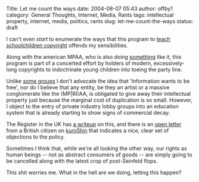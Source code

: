 Title: Let me count the ways
date: 2004-08-07 05:43
author: offby1
category: General Thoughts, Internet, Media, Rants
tags: intellectual property, internet, media, politics, rants
slug: let-me-count-the-ways
status: draft

I can't even _start_ to enumerate the ways that this program to [teach schoolchildren copyright](http://www.musicmanifesto.co.uk/) offends my sensibilities.

Along with the american MPAA, who is also doing [something]([http://www.boston.com/business/technology/articles/2004/04/25/laying_down_the_copyright_law____to_children?pg=full](http://www.boston.com/business/technology/articles/2004/04/25/laying_down_the_copyright_law____to_children?pg=full)) like it, this program is part of a concerted effort by holders of modern, excessively-long copyrights to indoctrinate young children into toeing the party line.

Unlike [some groups](<http://yro.slashdot.org/article.pl?sid=04/04/25/1629228&tid=146>) I don't advocate the idea that 'Information wants to be free', nor do I believe that any entity, be they an artist or a massive conglomerate like the (MP\|RI)AA, is obligated to give away their intellectual property just because the marginal cost of duplication is so small. However, I object to the entry of private industry lobby groups into an education system that is already starting to show signs of commercial decay.

The Register in the UK has [a writeup]([http://www.theregister.co.uk/2004/08/05/uk_school_copyright_lessons/](http://www.theregister.co.uk/2004/08/05/uk_school_copyright_lessons/)) on this, and there is an [open letter](<http://www.kuro5hin.org/story/2004/8/5/151113/8977>) from a British citizen on [kuro5hin](<http://www.kuro5hin.org/>) that indicates a nice, clear set of objections to the policy.

Sometimes I think that, while we're all looking the other way, our rights as human beings -- not as abstract consumers of goods -- are simply going to be cancelled along with the latest crop of post-Seinfeld flops.

This shit worries me. What in the hell are we doing, letting this happen?
